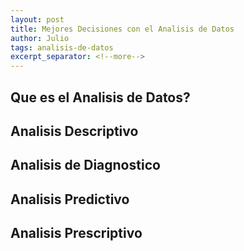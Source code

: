 ```yaml
---
layout: post
title: Mejores Decisiones con el Analisis de Datos
author: Julio
tags: analisis-de-datos
excerpt_separator: <!--more-->
---
```


<!--more-->

## Que es el Analisis de Datos?

## Analisis Descriptivo

## Analisis de Diagnostico

## Analisis Predictivo

## Analisis Prescriptivo


